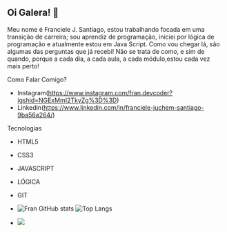 ## Oi Galera! 👋

Meu nome é Franciele J. Santiago, estou trabalhando focada em uma transição de carreira; sou aprendiz de programação, iniciei por lógica de programação e atualmente estou em  Java Script. Como vou chegar lá, são algumas das perguntas que já recebi! Não se trata de como, e sim de quando, porque a cada dia, a cada aula, a cada módulo,estou cada vez mais perto!

Como Falar Comigo?
 - Instagram(https://www.instagram.com/fran.devcoder?igshid=NGExMmI2TkyZg%3D%3D)
 - Linkedin(https://www.linkedin.com/in/franciele-juchem-santiago-9ba56a264/)

  Tecnologias
 - HTML5
 - CSS3
- JAVASCRIPT
 - LÓGICA
 - GIT
  

 - ![Fran GitHub stats](https://github-readme-stats.vercel.app/api?username=Franciele-JSantiago&theme=tokyonight&show_icons=true) ![Top Langs](https://github-readme-stats.vercel.app/api/top-langs/?username=Franciele-JSantiago&theme=tokyonight&show_progress=true)



 - ![](https://komarev.com/ghpvc/?username=Franciele-JSantiago)
